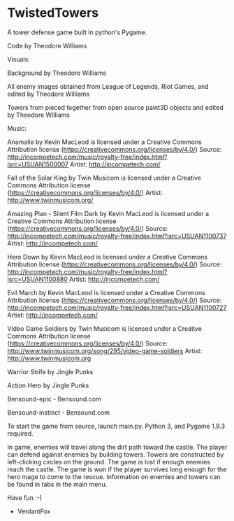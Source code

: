 # TwistedTowers
A tower defense game built in python's Pygame.


Code  by Theodore Williams


Visuals:
 
Background by Theodore Williams

All enemy images obtained from League of Legends, Riot Games, 
and edited by Theodore Williams

Towers from pieced together from open source paint3D objects 
and edited by Theodore Williams


Music:

Anamalie by Kevin MacLeod is licensed under a Creative Commons
Attribution license (https://creativecommons.org/licenses/by/4.0/)
Source: http://incompetech.com/music/royalty-free/index.html?isrc=USUAN1500007
Artist: http://incompetech.com/

Fall of the Solar King by Twin Musicom is licensed under a Creative Commons
Attribution license (https://creativecommons.org/licenses/by/4.0/)
Artist: http://www.twinmusicom.org/

Amazing Plan - Silent Film Dark by Kevin MacLeod is licensed under a Creative
Commons Attribution license (https://creativecommons.org/licenses/by/4.0/)
Source: http://incompetech.com/music/royalty-free/index.html?isrc=USUAN1100737
Artist: http://incompetech.com/

Hero Down by Kevin MacLeod is licensed under a Creative Commons Attribution
license (https://creativecommons.org/licenses/by/4.0/)
Source: http://incompetech.com/music/royalty-free/index.html?isrc=USUAN1100880
Artist: http://incompetech.com/

Evil March by Kevin MacLeod is licensed under a Creative Commons Attribution
license (https://creativecommons.org/licenses/by/4.0/)
Source: http://incompetech.com/music/royalty-free/index.html?isrc=USUAN1100727
Artist: http://incompetech.com/

Video Game Soldiers by Twin Musicom is licensed under a Creative Commons
Attribution license (https://creativecommons.org/licenses/by/4.0/)
Source: http://www.twinmusicom.org/song/295/video-game-soldiers
Artist: http://www.twinmusicom.org

Warrior Strife by Jingle Punks

Action Hero by Jingle Punks

Bensound-epic - Bensound.com

Bensound-instinct - Bensound.com


To start the game from source, launch main.py. 
Python 3, and Pygame 1.9.3 required.

In game, enemies will travel along the dirt path toward the castle. The player 
can defend against enemies by building towers. Towers are constructed by 
left-clicking circles on the ground. The game is lost if enough enemies reach 
the castle. The game is won if the player survives long enough for the hero 
mage to come to the rescue. Information on enemies and towers can be found in 
tabs in the main menu.

Have fun :-)

- VerdantFox
